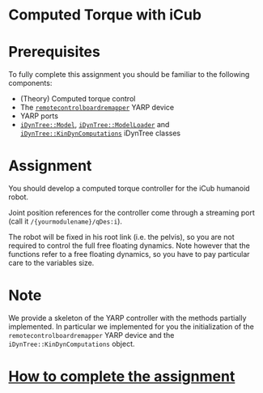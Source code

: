 Computed Torque with iCub
========================

# Prerequisites

To fully complete this assignment you should be familiar to the following components:

- (Theory) Computed torque control
- The [`remotecontrolboardremapper`](http://www.yarp.it/classyarp_1_1dev_1_1RemoteControlBoardRemapper.html) YARP device 
- YARP ports 
- [`iDynTree::Model`](http://robotology.gitlab.io/docs/idyntree/master/classiDynTree_1_1Model.html), 
[`iDynTree::ModelLoader`](http://robotology.gitlab.io/docs/idyntree/master/classiDynTree_1_1ModelLoader.html) 
and [`iDynTree::KinDynComputations`](http://robotology.gitlab.io/docs/idyntree/master/classiDynTree_1_1KinDynComputations.html) iDynTree classes

# Assignment
You should develop a computed torque controller for the iCub humanoid robot.

Joint position references for the controller come through a streaming port (call it `/{yourmodulename}/qDes:i`).

The robot will be fixed in his root link (i.e. the pelvis), so you are not required to control the full free floating dynamics. Note however that the functions refer to a free floating dynamics, so you have to pay particular care to the variables size.

# Note

We provide a skeleton of the YARP controller with the methods partially implemented. 
In particular we implemented for you the initialization of the `remotecontrolboardremapper` YARP device and the `iDynTree::KinDynComputations` object.

# [How to complete the assignment](https://github.com/vvv-school/vvv-school.github.io/blob/master/instructions/how-to-complete-assignments.md)
